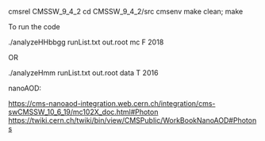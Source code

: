 cmsrel CMSSW_9_4_2
cd CMSSW_9_4_2/src
cmsenv
make clean; make

To run the code

./analyzeHHbbgg runList.txt out.root mc F 2018

OR 

./analyzeHmm runList.txt out.root data T 2016

nanoAOD:

https://cms-nanoaod-integration.web.cern.ch/integration/cms-swCMSSW_10_6_19/mc102X_doc.html#Photon
https://twiki.cern.ch/twiki/bin/view/CMSPublic/WorkBookNanoAOD#Photons
